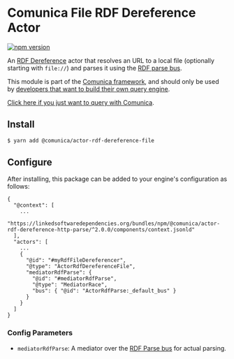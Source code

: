# Comunica File RDF Dereference Actor

[![npm version](https://badge.fury.io/js/%40comunica%2Factor-rdf-dereference-file.svg)](https://www.npmjs.com/package/@comunica/actor-rdf-dereference-file)

An [RDF Dereference](https://github.com/comunica/comunica/tree/master/packages/bus-rdf-dereference) actor that
resolves an URL to a local file (optionally starting with `file://`)
and parses it using the [RDF parse bus](https://github.com/comunica/comunica/tree/master/packages/bus-rdf-parse).

This module is part of the [Comunica framework](https://github.com/comunica/comunica),
and should only be used by [developers that want to build their own query engine](https://comunica.dev/docs/modify/).

[Click here if you just want to query with Comunica](https://comunica.dev/docs/query/).

## Install

```bash
$ yarn add @comunica/actor-rdf-dereference-file
```

## Configure

After installing, this package can be added to your engine's configuration as follows:
```text
{
  "@context": [
    ...
    "https://linkedsoftwaredependencies.org/bundles/npm/@comunica/actor-rdf-dereference-http-parse/^2.0.0/components/context.jsonld"  
  ],
  "actors": [
    ...
    {
      "@id": "#myRdfFileDereferencer",
      "@type": "ActorRdfDereferenceFile",
      "mediatorRdfParse": {
        "@id": "#mediatorRdfParse",
        "@type": "MediatorRace",
        "bus": { "@id": "ActorRdfParse:_default_bus" }
      }
    }
  ]
}
```

### Config Parameters

* `mediatorRdfParse`: A mediator over the [RDF Parse bus](https://github.com/comunica/comunica/tree/master/packages/bus-rdf-parse) for actual parsing.
